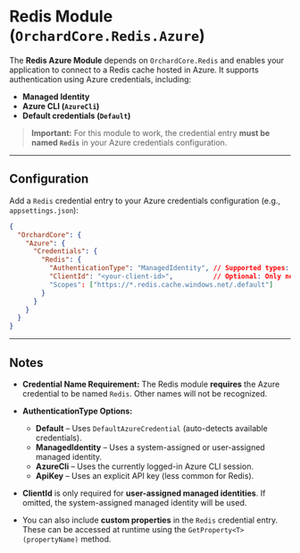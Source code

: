 # Redis Module (`OrchardCore.Redis.Azure`)

The **Redis Azure Module** depends on `OrchardCore.Redis` and enables your application to connect to a Redis cache hosted in Azure.
It supports authentication using Azure credentials, including:

* **Managed Identity**
* **Azure CLI (`AzureCli`)**
* **Default credentials (`Default`)**

> **Important:** For this module to work, the credential entry **must be named `Redis`** in your Azure credentials configuration.

---

## Configuration

Add a `Redis` credential entry to your Azure credentials configuration (e.g., `appsettings.json`):

```json
{
  "OrchardCore": {
    "Azure": {
      "Credentials": {
        "Redis": {
          "AuthenticationType": "ManagedIdentity", // Supported types: Default, ManagedIdentity, AzureCli, ApiKey
          "ClientId": "<your-client-id>",          // Optional: Only needed for user-assigned managed identity
          "Scopes": ["https://*.redis.cache.windows.net/.default"]
        }
      }
    }
  }
}
```

---

## Notes

* **Credential Name Requirement:** The Redis module **requires** the Azure credential to be named `Redis`. Other names will not be recognized.
* **AuthenticationType Options:**

  * **Default** – Uses `DefaultAzureCredential` (auto-detects available credentials).
  * **ManagedIdentity** – Uses a system-assigned or user-assigned managed identity.
  * **AzureCli** – Uses the currently logged-in Azure CLI session.
  * **ApiKey** – Uses an explicit API key (less common for Redis).
* **ClientId** is only required for **user-assigned managed identities**. If omitted, the system-assigned managed identity will be used.
* You can also include **custom properties** in the `Redis` credential entry. These can be accessed at runtime using the `GetProperty<T>(propertyName)` method.
